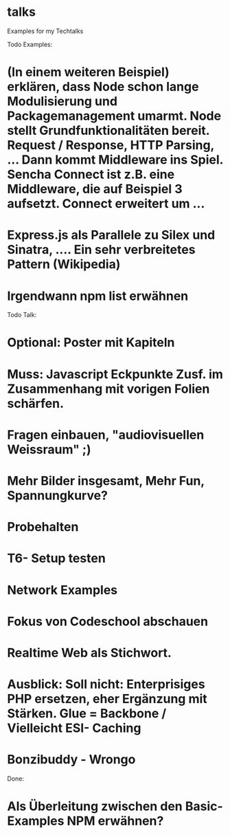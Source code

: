 talks
=====

Examples for my Techtalks

Todo Examples:

# (In einem weiteren Beispiel) erklären, dass Node schon lange Modulisierung und Packagemanagement umarmt. Node stellt Grundfunktionalitäten bereit. Request / Response, HTTP Parsing, ... Dann kommt Middleware ins Spiel. Sencha Connect ist z.B. eine Middleware, die auf Beispiel 3 aufsetzt. Connect erweitert um ... 
# Express.js als Parallele zu Silex und Sinatra, .... Ein sehr verbreitetes Pattern (Wikipedia)

# Irgendwann npm list erwähnen

Todo Talk:

# Optional: Poster mit Kapiteln
# Muss: Javascript Eckpunkte Zusf. im Zusammenhang mit vorigen Folien schärfen.
# Fragen einbauen, "audiovisuellen Weissraum" ;)
# Mehr Bilder insgesamt, Mehr Fun, Spannungkurve?
# Probehalten
# T6- Setup testen
# Network Examples
# Fokus von Codeschool abschauen
# Realtime Web als Stichwort.
# Ausblick: Soll nicht: Enterprisiges PHP ersetzen, eher Ergänzung mit Stärken. Glue = Backbone / Vielleicht ESI- Caching
# Bonzibuddy - Wrongo

Done:

# Als Überleitung zwischen den Basic- Examples NPM  erwähnen?